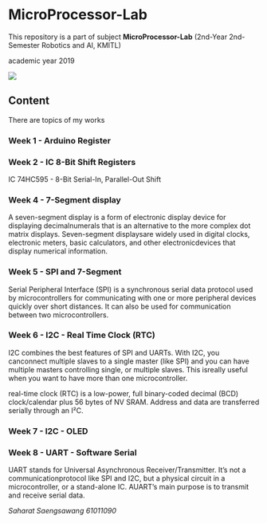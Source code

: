 # MicroProcessor-Lab

This repository is a part of subject **MicroProcessor-Lab** (2nd-Year 2nd-Semester Robotics and AI, KMITL)

academic year 2019

![](https://github.com/earthsaharat/MicroProcessor-Lab/blob/master/Week7/IMG_1812.GIF)

## Content

There are topics of my works

### Week 1 - Arduino Register

### Week 2 - IC 8-Bit Shift Registers

IC 74HC595 - 8-Bit Serial-In, Parallel-Out Shift

### Week 4 - 7-Segment display

A seven-segment display is a form of electronic display device for displaying decimalnumerals that is an alternative to the more complex dot matrix displays. Seven-segment displaysare widely used in digital clocks, electronic meters, basic calculators, and other electronicdevices that display numerical information.

### Week 5 - SPI and 7-Segment

Serial  Peripheral  Interface  (SPI)  is  a  synchronous  serial  data  protocol  used  by microcontrollers  for communicating  with  one  or  more  peripheral  devices  quickly  over  short distances. It can also be used for communication between two microcontrollers.

### Week 6 - I2C - Real Time Clock (RTC)

I2C combines the best features of SPI and UARTs. With I2C, you canconnect multiple slaves to a single master (like SPI) and you can have multiple masters controlling single, or multiple slaves. This isreally useful when you want to have more than one microcontroller.

real-time clock (RTC) is a low-power, full binary-coded decimal (BCD) clock/calendar plus 56 bytes of NV SRAM. Address and data are transferred serially through an I²C.

### Week 7 - I2C - OLED

### Week 8 - UART - Software Serial

UART stands for Universal Asynchronous Receiver/Transmitter. It’s not a communicationprotocol like SPI and I2C, but a  physical circuit in a microcontroller, or a stand-alone IC. AUART’s main purpose is to transmit and receive serial data.

*Saharat Saengsawang 61011090*
